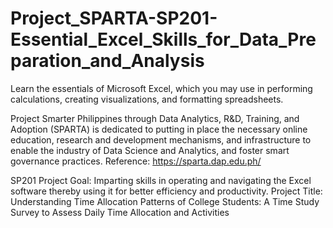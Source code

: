 # Project_SPARTA-SP201-Essential_Excel_Skills_for_Data_Preparation_and_Analysis
Learn the essentials of Microsoft Excel, which you may use in performing calculations, creating visualizations, and formatting spreadsheets.

Project Smarter Philippines through Data Analytics, R&D, Training, and Adoption (SPARTA) is dedicated to putting in place the necessary online education, research and development mechanisms, and infrastructure to enable the industry of Data Science and Analytics, and foster smart governance practices. 
Reference: https://sparta.dap.edu.ph/

SP201 Project Goal: Imparting skills in operating and navigating the Excel software thereby using it for better efficiency and productivity.
Project Title: Understanding Time Allocation Patterns of College Students: A Time Study Survey to Assess Daily Time Allocation and Activities
